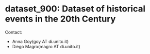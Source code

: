 
# dataset\_900: Dataset of historical events in the 20th Century

Contact:

* Anna Goy(goy AT di.unito.it)
* Diego Magro(magro AT di.unito.it)
